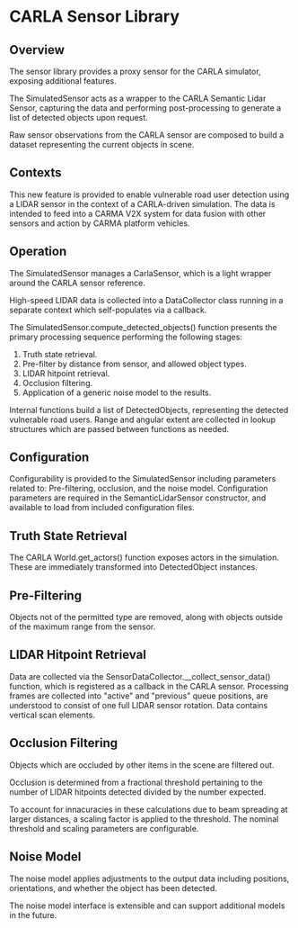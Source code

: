 # CARLA Sensor Library

## Overview

The sensor library provides a proxy sensor for the CARLA simulator, exposing additional features. 

The SimulatedSensor acts as a wrapper to the CARLA Semantic Lidar Sensor, capturing the data and performing post-processing to generate a list of detected objects upon request.

Raw sensor observations from the CARLA sensor are composed to build a dataset representing the current objects in scene. 

## Contexts

This new feature is provided to enable vulnerable road user detection using a LIDAR sensor in the context of a CARLA-driven simulation. The data is intended to feed into a CARMA V2X system for data fusion with other sensors and action by CARMA platform vehicles.

## Operation

The SimulatedSensor manages a CarlaSensor, which is a light wrapper around the CARLA sensor reference.

High-speed LIDAR data is collected into a DataCollector class running in a separate context which self-populates via a callback.

The SimulatedSensor.compute_detected_objects() function presents the primary processing sequence performing the following stages:

1. Truth state retrieval.
1. Pre-filter by distance from sensor, and allowed object types.
1. LIDAR hitpoint retrieval.
1. Occlusion filtering.
1. Application of a generic noise model to the results.

Internal functions build a list of DetectedObjects, representing the detected vulnerable road users. Range and angular extent are collected in lookup structures which are passed between functions as needed.

## Configuration

Configurability is provided to the SimulatedSensor including parameters related to: Pre-filtering, occlusion, and the noise model. Configuration parameters are required in the SemanticLidarSensor constructor, and available to load from included configuration files.

## Truth State Retrieval

The CARLA World.get_actors() function exposes actors in the simulation. These are immediately transformed into DetectedObject instances.

## Pre-Filtering

Objects not of the permitted type are removed, along with objects outside of the maximum range from the sensor.

## LIDAR Hitpoint Retrieval

Data are collected via the SensorDataCollector.__collect_sensor_data() function, which is registered as a callback in the CARLA sensor. Processing frames are collected into "active" and "previous" queue positions, are understood to consist of one full LIDAR sensor rotation. Data contains vertical scan elements.

## Occlusion Filtering

Objects which are occluded by other items in the scene are filtered out.

Occlusion is determined from a fractional threshold pertaining to the number of LIDAR hitpoints detected divided by the number expected.

To account for innacuracies in these calculations due to beam spreading at larger distances, a scaling factor is applied to the threshold. The nominal threshold and scaling parameters are configurable.

## Noise Model

The noise model applies adjustments to the output data including positions, orientations, and whether the object has been detected.

The noise model interface is extensible and can support additional models in the future.
